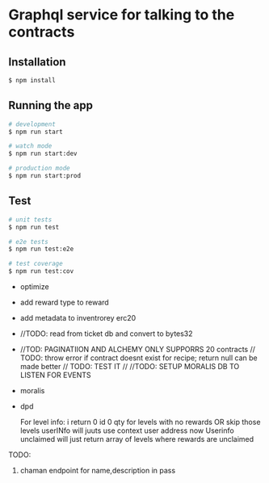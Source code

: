 # Graphql service for talking to the contracts

## Installation

```bash
$ npm install
```

## Running the app

```bash
# development
$ npm run start

# watch mode
$ npm run start:dev

# production mode
$ npm run start:prod
```

## Test

```bash
# unit tests
$ npm run test

# e2e tests
$ npm run test:e2e

# test coverage
$ npm run test:cov
```

- optimize
- add reward type to reward
- add metadata to inventrorey erc20
- //TODO: read from ticket db and convert to bytes32
- //TOD: PAGINATIION AND ALCHEMY ONLY SUPPORRS 20 contracts
  // TODO: throw error if contract doesnt exist for recipe; return null can be made better
  // TODO: TEST IT
  // //TODO: SETUP MORALIS DB TO LISTEN FOR EVENTS
- moralis
- dpd

  For level info: i return 0 id 0 qty for levels with no rewards OR skip those levels
  userINfo will juuts use context user address now
  Userinfo unclaimed will just return array of levels where rewards are unclaimed

TODO:

1. chaman endpoint for name,description in pass
